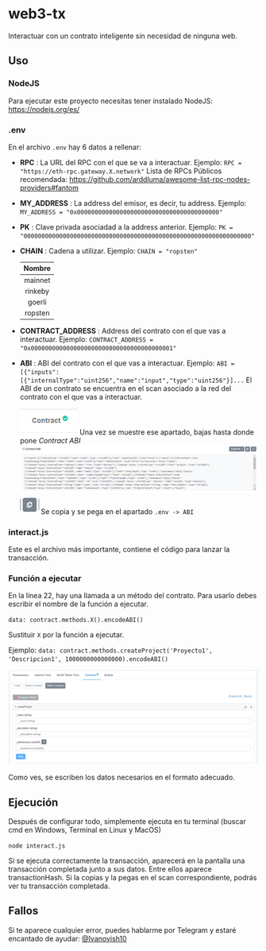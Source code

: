 # web3-tx

Interactuar con un contrato inteligente sin necesidad de ninguna web.

## Uso

### NodeJS

Para ejecutar este proyecto necesitas tener instalado NodeJS: https://nodejs.org/es/

### .env

En el archivo `.env` hay 6 datos a rellenar:

- **RPC** : La URL del RPC con el que se va a interactuar.
Ejemplo: `RPC = "https://eth-rpc.gateway.X.network"`
Lista de RPCs Públicos recomendada: https://github.com/arddluma/awesome-list-rpc-nodes-providers#fantom

- **MY_ADDRESS** : La address del emisor, es decir, tu address.
Ejemplo: `MY_ADDRESS = "0x0000000000000000000000000000000000000000"`

- **PK** : Clave privada asociadad a la address anterior.
Ejemplo: `PK = "0000000000000000000000000000000000000000000000000000000000000000"`

- **CHAIN** : Cadena a utilizar.
Ejemplo: `CHAIN = "ropsten"`

  | Nombre|
  |:-----:|
  | mainnet |
  | rinkeby |
  | goerli |
  | ropsten |

- **CONTRACT_ADDRESS** : Address del contrato con el que vas a interactuar.
Ejemplo: `CONTRACT_ADDRESS = "0x0000000000000000000000000000000000000001"`

- **ABI** : ABI del contrato con el que vas a interactuar.
Ejemplo: `ABI = [{"inputs":[{"internalType":"uint256","name":"input","type":"uint256"}]...`
El ABI de un contrato se encuentra en el scan asociado a la red del contrato con el que vas a interactuar.

  ![Pestanya Contrato](./images/pestanyacontrato.png)
Una vez se muestre ese apartado, bajas hasta donde pone _Contract ABI_
  ![ABI](./images/abi.png)
  ![copyABI](./images/copyabi.png)
Se copia y se pega en el apartado `.env -> ABI`

### interact.js

Este es el archivo más importante, contiene el código para lanzar la transacción.

### Función a ejecutar

En la línea 22, hay una llamada a un método del contrato. Para usarlo debes escribir el nombre de la función a ejecutar.

`data: contract.methods.X().encodeABI()`

Sustituir `X` por la función a ejecutar.

Ejemplo:
`data: contract.methods.createProject('Proyecto1', 'Descripcion1', 1000000000000000).encodeABI()`

  ![Funcion Contrato](./images/funcion.png)

Como ves, se escriben los datos necesarios en el formato adecuado.

## Ejecución

Después de configurar todo, simplemente ejecuta en tu terminal (buscar cmd en Windows, Terminal en Linux y MacOS)

`node interact.js`

Si se ejecuta correctamente la transacción, aparecerá en la pantalla una transacción completada junto a sus datos. Entre ellos aparece transactionHash. Si la copias y la pegas en el scan correspondiente, podrás ver tu transacción completada.

## Fallos

Si te aparece cualquier error, puedes hablarme por Telegram y estaré encantado de ayudar: [@Ivanovish10](https://t.me/ivanovish10)